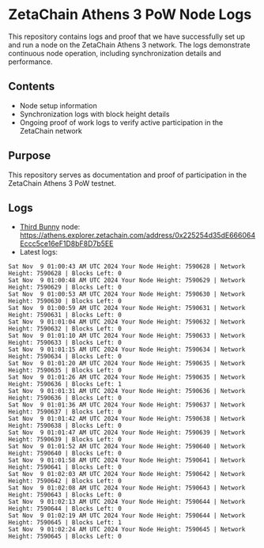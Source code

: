 # ZetaChain Athens 3 PoW Node Logs
This repository contains logs and proof that we have successfully set up and run a node on the ZetaChain Athens 3 network. The logs demonstrate continuous node operation, including synchronization details and performance.

## Contents
- Node setup information
- Synchronization logs with block height details
- Ongoing proof of work logs to verify active participation in the ZetaChain network

## Purpose
This repository serves as documentation and proof of participation in the ZetaChain Athens 3 PoW testnet.

## Logs

- [Third Bunny](https://thirdbunny.xyz/) node: https://athens.explorer.zetachain.com/address/0x225254d35dE666064Eccc5ce16eF1D8bF8D7b5EE
- Latest logs:
```
Sat Nov  9 01:00:43 AM UTC 2024 Your Node Height: 7590628 | Network Height: 7590628 | Blocks Left: 0
Sat Nov  9 01:00:48 AM UTC 2024 Your Node Height: 7590629 | Network Height: 7590629 | Blocks Left: 0
Sat Nov  9 01:00:53 AM UTC 2024 Your Node Height: 7590630 | Network Height: 7590630 | Blocks Left: 0
Sat Nov  9 01:00:59 AM UTC 2024 Your Node Height: 7590631 | Network Height: 7590631 | Blocks Left: 0
Sat Nov  9 01:01:04 AM UTC 2024 Your Node Height: 7590632 | Network Height: 7590632 | Blocks Left: 0
Sat Nov  9 01:01:10 AM UTC 2024 Your Node Height: 7590633 | Network Height: 7590633 | Blocks Left: 0
Sat Nov  9 01:01:15 AM UTC 2024 Your Node Height: 7590634 | Network Height: 7590634 | Blocks Left: 0
Sat Nov  9 01:01:20 AM UTC 2024 Your Node Height: 7590635 | Network Height: 7590635 | Blocks Left: 0
Sat Nov  9 01:01:26 AM UTC 2024 Your Node Height: 7590635 | Network Height: 7590636 | Blocks Left: 1
Sat Nov  9 01:01:31 AM UTC 2024 Your Node Height: 7590636 | Network Height: 7590636 | Blocks Left: 0
Sat Nov  9 01:01:36 AM UTC 2024 Your Node Height: 7590637 | Network Height: 7590637 | Blocks Left: 0
Sat Nov  9 01:01:42 AM UTC 2024 Your Node Height: 7590638 | Network Height: 7590638 | Blocks Left: 0
Sat Nov  9 01:01:47 AM UTC 2024 Your Node Height: 7590639 | Network Height: 7590639 | Blocks Left: 0
Sat Nov  9 01:01:52 AM UTC 2024 Your Node Height: 7590640 | Network Height: 7590640 | Blocks Left: 0
Sat Nov  9 01:01:58 AM UTC 2024 Your Node Height: 7590641 | Network Height: 7590641 | Blocks Left: 0
Sat Nov  9 01:02:03 AM UTC 2024 Your Node Height: 7590642 | Network Height: 7590642 | Blocks Left: 0
Sat Nov  9 01:02:08 AM UTC 2024 Your Node Height: 7590643 | Network Height: 7590643 | Blocks Left: 0
Sat Nov  9 01:02:13 AM UTC 2024 Your Node Height: 7590644 | Network Height: 7590644 | Blocks Left: 0
Sat Nov  9 01:02:19 AM UTC 2024 Your Node Height: 7590644 | Network Height: 7590645 | Blocks Left: 1
Sat Nov  9 01:02:24 AM UTC 2024 Your Node Height: 7590645 | Network Height: 7590645 | Blocks Left: 0
```

